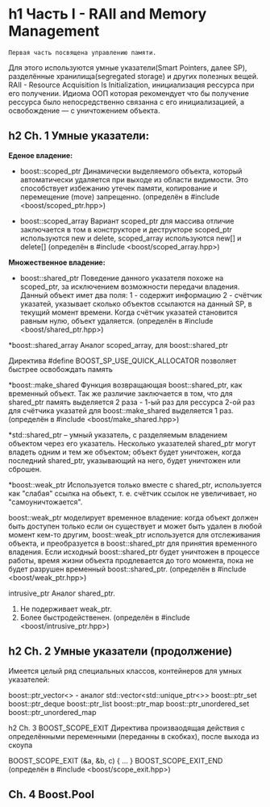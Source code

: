 h1 Часть I - RAII and Memory Management
=====================================================================

	Первая часть посвящена управлению памяти. 
Для этого используются умные указатели(Smart Pointers, далее SP),
разделённые хранилища(segregated storage) и других 
полезных вещей.
	RAII - Resource Acquisition Is Initialization, 
инициализация рессурса при его получении. Идиома ООП
которая рекомендует что бы получение рессурса было 
непосредственно связанна с его инициализацией, 
а освобождение — с уничтожением объекта.

h2 Ch. 1 Умные указатели:
---------------------------------------------------------------------
**Еденое владение:**
* boost::scoped_ptr
Динамически выделяемого объекта, который автоматически
удаляется при выходе из области видимости. Это способствует
избежанию утечек памяти, копирование и перемещение (move) 
запрещенно. 
(определён в #include <boost/scoped_ptr.hpp>)
 
* boost::scoped_array
Вариант scoped_ptr для массива
отличие заключается в том в конструкторе и деструкторе 
scoped_ptr используются new и delete,
scoped_array используются new[] и delete[]
(определён в #include <boost/scoped_array.hpp>)

**Множественное владение:**
* boost::shared_ptr
Поведение данного указателя похоже на scoped_ptr, 
за исключением возможности передачи владения.
Данный объект имет два поля:
1 - содержит информацию
2 - счётчик указатей, указывает сколько объектов
ссылаются на данный SP, в текущий момент времени.
Когда счётчик указатей становится равным нулю,
объект удаляется.
(определён в #include <boost/shared_ptr.hpp>)

*boost::shared_array
Аналог scoped_array, для boost::shared_ptr

Директива #define BOOST_SP_USE_QUICK_ALLOCATOR
позволяет быстрее освобождать память

*boost::make_shared
Функция возвращающая boost::shared_ptr, 
как временный объект.
Так же различие заключается в том, 
что для shared_ptr память выделяется 2 раза - 
1-ый раз для рессурса
2-ой раз для счётчика указатей
для boost::make_shared выделяется 1 раз.
(определён в #include <boost/make_shared.hpp>)

*std::shared_ptr – умный указатель, 
с разделяемым владением объектом через его указатель. 
Несколько указателей shared_ptr могут владеть 
одним и тем же объектом; 
объект будет уничтожен, когда последний shared_ptr, 
указывающий на него, будет уничтожен или сброшен.

*boost::weak_ptr
Используется только вместе с shared_ptr, 
используется как "слабая" ссылка на обьект, 
т. е. счётчик ссылок не увеличивает, но 
"самоуничтожается".

boost::weak_ptr моделирует временное владение: 
когда объект должен быть доступен только если он 
существует и может быть удален в любой момент кем-то другим,
boost::weak_ptr используется для отслеживания объекта, 
и преобразуется в boost::shared_ptr для 
принятия временного владения. Если исходный 
boost::shared_ptr будет уничтожен в процессе работы, 
время жизни объекта продлевается до того момента, 
пока не будет разрушен временный boost::shared_ptr.
(определён в #include <boost/weak_ptr.hpp>)

intrusive_ptr 
Аналог shared_ptr.
1. Не подерживает weak_ptr.
2. Более быстродейственен. 
(определён в #include <boost/intrusive_ptr.hpp>)

h2 Ch. 2 Умные указатели (продолжение)
---------------------------------------------------------------------
Имеется целый ряд специальных классов, 
контейнеров для умных указателей:

boost::ptr_vector<> - аналог std::vector<std::unique_ptr<>> 
boost::ptr_set
boost::ptr_deque 
boost::ptr_list 
boost::ptr_map 
boost::ptr_unordered_set
boost::ptr_unordered_map 

h2 Ch. 3 BOOST_SCOPE_EXIT
Директива произваодящая действия с определёнными 
переменными (переданны в скобках), после выхода из 
скоупа

BOOST_SCOPE_EXIT (&a, &b, c)
{
	...
}
BOOST_SCOPE_EXIT_END
(определён в #include <boost/scope_exit.hpp>)

Ch. 4 Boost.Pool
---------------------------------------------------------------------






